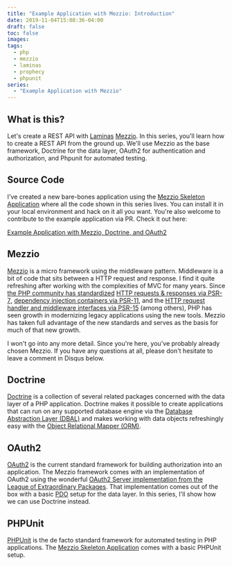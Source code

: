 ```yaml
---
title: "Example Application with Mezzio: Introduction"
date: 2019-11-04T15:08:36-04:00
draft: false
toc: false
images:
tags:
  - php
  - mezzio
  - laminas
  - prophecy
  - phpunit
series:
  - "Example Application with Mezzio"
---
```


## What is this?

Let's create a REST API with [Laminas](https://getlaminas.org/)  [Mezzio](https://getexpressive.org/). In this series, you'll learn how to create a REST API from the ground up. We'll use Mezzio as the base framework, Doctrine for the data layer, OAuth2 for authentication and authorization, and Phpunit for automated testing.

## Source Code

I've created a new bare-bones application using the [Mezzio Skeleton Application](https://github.com/zendframework/zend-expressive-skeleton) where all the code shown in this series lives. You can install it in your local environment and hack on it all you want. You're also welcome to contribute to the example application via PR. Check it out here:

[Example Application with Mezzio, Doctrine, and OAuth2](https://github.com/marcguyer/mezzio-doctrine-oauth2-example)

## Mezzio

[Mezzio](https://getexpressive.org/) is a micro framework using the middleware pattern. Middleware is a bit of code that sits between a HTTP request and response. I find it quite refreshing after working with the complexities of MVC for many years. Since [the PHP community has standardized](https://www.php-fig.org/psr/) [HTTP requests & responses via PSR-7](https://www.php-fig.org/psr/psr-7/), [dependency injection containers via PSR-11](https://www.php-fig.org/psr/psr-11/), and the [HTTP request handler and middleware interfaces via PSR-15](https://www.php-fig.org/psr/psr-15/) (among others), PHP has seen growth in modernizing legacy applications using the new tools. Mezzio has taken full advantage of the new standards and serves as the basis for much of that new growth.

I won't go into any more detail. Since you're here, you've probably already chosen Mezzio. If you have any questions at all, please don't hesitate to leave a comment in Disqus below.

## Doctrine

[Doctrine](https://www.doctrine-project.org/) is a collection of several related packages concerned with the data layer of a PHP application. Doctrine makes it possible to create applications that can run on any supported database engine via the [Database Abstraction Layer (DBAL)](https://www.doctrine-project.org/projects/dbal.html) and makes working with data objects refreshingly easy with the [Object Relational Mapper (ORM)](https://www.doctrine-project.org/projects/orm.html).

## OAuth2

[OAuth2](https://oauth.net/2/) is the current standard framework for building authorization into an application. The Mezzio framework comes with an implementation of OAuth2 using the wonderful [OAuth2 Server implementation from the League of Extraordinary Packages](https://oauth2.thephpleague.com/). That implementation comes out of the box with a basic [PDO](https://www.php.net/pdo) setup for the data layer. In this series, I'll show how we can use Doctrine instead.

## PHPUnit

[PHPUnit](https://phpunit.de/) is the de facto standard framework for automated testing in PHP applications. The [Mezzio Skeleton Application](https://github.com/zendframework/zend-expressive-skeleton) comes with a basic PHPUnit setup.
